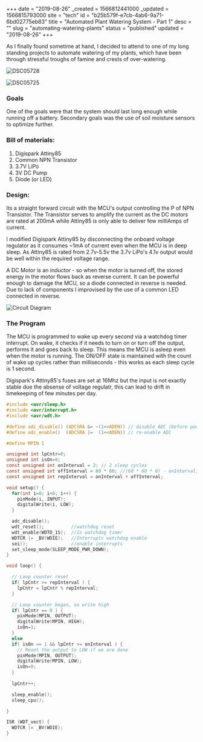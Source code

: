 +++
date = "2019-08-26"
_created = 1566812441000
_updated = 1566815793000
site = "tech"
id = "b25b579f-e7cb-4ab6-9a71-6bd02775eb83"
title = "Automated Plant Watering System  - Part 1"
desc = ""
slug = "automating-watering-plants"
status = "published"
updated = "2019-08-26"
+++


<!--kg-card-begin: markdown-->
As I finally found sometime at hand, I decided to attend to one of my long standing projects to automate watering of my plants, which have been through stressful troughs of famine and crests of over-watering.

![DSC05728](/blog/content/images/2019/08/DSC05728.jpg)

![DSC05725](/blog/content/images/2019/08/DSC05725.jpg)

### Goals

One of the goals were that the system should last long enough while running off a battery. Secondary goals was the use of soil moisture sensors to optimize further.

### Bill of materials:

1. Digispark Attiny85
2. Common NPN Transistor
3. 3.7V LiPo
4. 3V DC Pump
5. Diode (or LED)
### Design:

Its a straight forward circuit with the MCU's output controlling the P of NPN Transistor. The Transistor serves to amplify the current as the DC motors are rated at 200mA while Attiny85 is only able to deliver few milliAmps of current.

I modified Digispark Attiny85 by disconnecting the onboard voltage regulator as it consumes ~1mA of current even when the MCU is in deep sleep. As Attiny85 is rated from 2.7v-5.5v the 3.7v LiPo's 4.1v output would be well within the required voltage range.

A DC Motor is an inductor - so when the motor is turned off, the stored energy in the motor flows back as reverse current. It can be powerful enough to damage the MCU, so a diode connected in reverse is needed. Due to lack of components I improvised by the use of a common LED connected in reverse.

![Circuit Diagram](/blog/content/images/2019/08/image.png)

### The Program

The MCU is programmed to wake up every second via a watchdog timer interrupt. On wake, it checks if it needs to turn on or turn off the output, performs it and goes back to sleep. This means the MCU is asleep even when the motor is running. The ON/OFF state is maintained with the count of wake up cycles rather than milliseconds - this works as each sleep cycle is 1 second.

Digispark's Attiny85's fuses are set at 16Mhz but the input is not exactly stable due the absense of voltage regulatr, this can lead to drift in timekeeping of few minutes per day.

```c
#include <avr/sleep.h>
#include <avr/interrupt.h>
#include <avr/wdt.h>

#define adc_disable() (ADCSRA &= ~(1<<ADEN)) // disable ADC (before power-off)
#define adc_enable()  (ADCSRA |=  (1<<ADEN)) // re-enable ADC

#define MPIN 1

unsigned int lpCntr=0;
unsigned int isOn=0;
const unsigned int onInterval = 2; // 2 sleep cycles
const unsigned int offInterval = 60 * 60; //(60 * 60 * 6) - onInterval; //round it off to 6 hours
const unsigned int repInterval = onInterval + offInterval;

void setup() {
  for(int i=0; i<6; i++) {
    pinMode(i, INPUT);
    digitalWrite(i, LOW);
  }

  adc_disable();
  wdt_reset();          //watchdog reset
  wdt_enable(WDTO_1S);  //1s watchdog timer
  WDTCR |= _BV(WDIE);   //Interrupts watchdog enable
  sei();                //enable interrupts
  set_sleep_mode(SLEEP_MODE_PWR_DOWN);
}

void loop() {

  // Loop counter reset
  if( lpCntr >= repInterval ) {
    lpCntr = lpCntr % repInterval;
  }

  // Loop counter began, so write high
  if( lpCntr == 0 ) {
    pinMode(MPIN, OUTPUT);
    digitalWrite(MPIN, HIGH);
    isOn=1;
  } 
  else
  if( isOn == 1 && lpCntr >= onInterval ) {
    // Reset the output to LOW if we are done
    pinMode(MPIN, OUTPUT);
    digitalWrite(MPIN, LOW);
    isOn=0;
  }
  
  lpCntr++;

  sleep_enable();
  sleep_cpu();

}

ISR (WDT_vect) {
  WDTCR |= _BV(WDIE);
}
```

<!--kg-card-end: markdown-->




	

